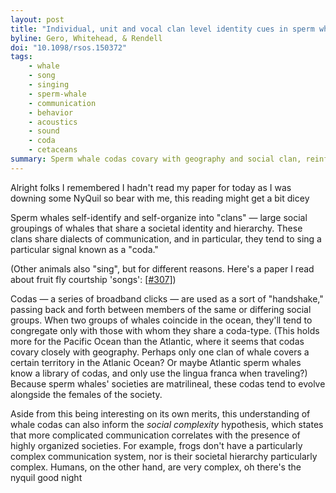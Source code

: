 ```yaml
---
layout: post
title: "Individual, unit and vocal clan level identity cues in sperm whale codas"
byline: Gero, Whitehead, & Rendell
doi: "10.1098/rsos.150372"
tags:
    - whale
    - song
    - singing
    - sperm-whale
    - communication
    - behavior
    - acoustics
    - sound
    - coda
    - cetaceans
summary: Sperm whale codas covary with geography and social clan, reinforcing the social complexity hypothesis.
---
```


Alright folks I remembered I hadn't read my paper for today as I was downing some NyQuil so bear with me, this reading might get a bit dicey

Sperm whales self-identify and self-organize into "clans" — large social groupings of whales that share a societal identity and hierarchy. These clans share dialects of communication, and in particular, they tend to sing a particular signal known as a "coda."

(Other animals also "sing", but for different reasons. Here's a paper I read about fruit fly courtship 'songs': [[#307](http://blog.jordan.matelsky.com/365papers/307/)])

Codas — a series of broadband clicks — are used as a sort of "handshake," passing back and forth between members of the same or differing social groups. When two groups of whales coincide in the ocean, they'll tend to congregate only with those with whom they share a coda-type. (This holds more for the Pacific Ocean than the Atlantic, where it seems that codas covary closely with geography. Perhaps only one clan of whale covers a certain territory in the Atlanic Ocean? Or maybe Atlantic sperm whales know a library of codas, and only use the lingua franca when traveling?) Because sperm whales' societies are matrilineal, these codas tend to evolve alongside the females of the society.

Aside from this being interesting on its own merits, this understanding of whale codas can also inform the _social complexity_ hypothesis, which states that more complicated communication correlates with the presence of highly organized societies. For example, frogs don't have a particularly complex communication system, nor is their societal hierarchy particularly complex. Humans, on the other hand, are very complex, oh there's the nyquil good night

